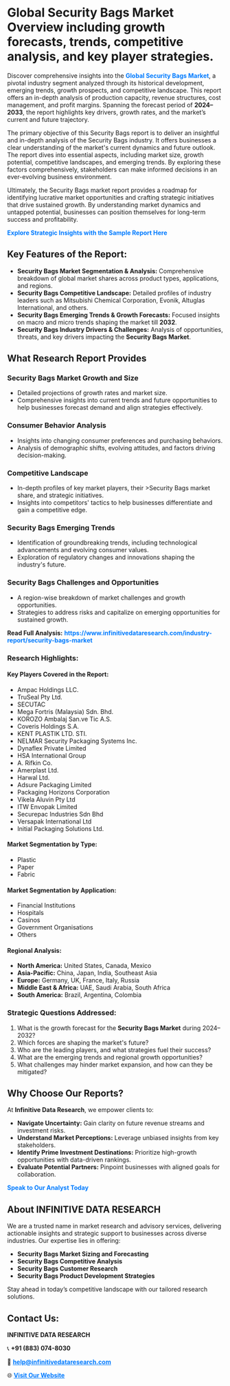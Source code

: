 <h1>Global Security Bags Market Overview including growth forecasts, trends, competitive analysis, and key player strategies.</h1>
<p>
Discover comprehensive insights into the 
<a href="https://www.infinitivedataresearch.com/industry-report/security-bags-market" rel="dofollow" style="color: #007BFF; text-decoration: none;"><strong>Global Security Bags Market</strong></a>, a pivotal industry segment analyzed through its historical development, emerging trends, growth prospects, and competitive landscape. This report offers an in-depth analysis of production capacity, revenue structures, cost management, and profit margins. Spanning the forecast period of <strong>2024–2033</strong>, the report highlights key drivers, growth rates, and the market’s current and future trajectory.
</p>
<p>
The primary objective of this Security Bags report is to deliver an insightful and in-depth analysis of the Security Bags industry. It offers businesses a clear understanding of the market's current dynamics and future outlook. The report dives into essential aspects, including market size, growth potential, competitive landscapes, and emerging trends. By exploring these factors comprehensively, stakeholders can make informed decisions in an ever-evolving business environment.
</p>
<p>
Ultimately, the Security Bags market report provides a roadmap for identifying lucrative market opportunities and crafting strategic initiatives that drive sustained growth. By understanding market dynamics and untapped potential, businesses can position themselves for long-term success and profitability.
</p>
<p>
<a href="https://www.infinitivedataresearch.com/request-sample/reportId=105945" style="color: #007BFF; text-decoration: none;"><strong>Explore Strategic Insights with the Sample Report Here</strong></a>
</p>

<h2>Key Features of the Report:</h2>
<ul>
<li><strong>Security Bags Market Segmentation & Analysis:</strong> Comprehensive breakdown of global market shares across product types, applications, and regions.</li>
<li><strong>Security Bags Competitive Landscape:</strong> Detailed profiles of industry leaders such as Mitsubishi Chemical Corporation, Evonik, Altuglas International, and others.</li>
<li><strong>Security Bags Emerging Trends & Growth Forecasts:</strong> Focused insights on macro and micro trends shaping the market till <strong>2032</strong>.</li>
<li><strong>Security Bags Industry Drivers & Challenges:</strong> Analysis of opportunities, threats, and key drivers impacting the <strong>Security Bags Market</strong>.</li>
</ul>

<h2>What Research Report Provides</h2>
<h3>Security Bags Market Growth and Size</h3>
<ul>
<li>Detailed projections of growth rates and market size.</li>
<li>Comprehensive insights into current trends and future opportunities to help businesses forecast demand and align strategies effectively.</li>
</ul>

<h3>Consumer Behavior Analysis</h3>
<ul>
<li>Insights into changing consumer preferences and purchasing behaviors.</li>
<li>Analysis of demographic shifts, evolving attitudes, and factors driving decision-making.</li>
</ul>

<h3>Competitive Landscape</h3>
<ul>
<li>In-depth profiles of key market players, their >Security Bags market share, and strategic initiatives.</li>
<li>Insights into competitors' tactics to help businesses differentiate and gain a competitive edge.</li>
</ul>

<h3>Security Bags Emerging Trends</h3>
<ul>
<li>Identification of groundbreaking trends, including technological advancements and evolving consumer values.</li>
<li>Exploration of regulatory changes and innovations shaping the industry's future.</li>
</ul>

<h3>Security Bags Challenges and Opportunities</h3>
<ul>
<li>A region-wise breakdown of market challenges and growth opportunities.</li>
<li>Strategies to address risks and capitalize on emerging opportunities for sustained growth.</li>
</ul>
<p><strong>Read Full Analysis:</strong> <a href="https://www.infinitivedataresearch.com/industry-report/security-bags-market" rel="dofollow" style="color: #007BFF; text-decoration: none;"><strong>https://www.infinitivedataresearch.com/industry-report/security-bags-market</strong></a></p>
<h3>Research Highlights:</h3>
<h4>Key Players Covered in the Report:</h4>
<ul><li>Ampac Holdings LLC.</li><li>TruSeal Pty Ltd.</li><li>SECUTAC</li><li>Mega Fortris (Malaysia) Sdn. Bhd.</li><li>KOROZO Ambalaj San.ve Tic A.S.</li><li>Coveris Holdings S.A.</li><li>KENT PLASTIK LTD. STI.</li><li>NELMAR Security Packaging Systems Inc.</li><li>Dynaflex Private Limited</li><li>HSA International Group</li><li>A. Rifkin Co.</li><li>Amerplast Ltd.</li><li>Harwal Ltd.</li><li>Adsure Packaging Limited</li><li>Packaging Horizons Corporation</li><li>Vikela Aluvin Pty Ltd</li><li>ITW Envopak Limited</li><li>Securepac Industries Sdn Bhd</li><li>Versapak International Ltd</li><li>Initial Packaging Solutions Ltd.</li></ul>
<h4>Market Segmentation by Type:</h4>
<ul><li>Plastic</li><li>Paper</li><li>Fabric</li></ul>
<h4>Market Segmentation by Application:</h4>
<ul><li>Financial Institutions</li><li>Hospitals</li><li>Casinos</li><li>Government Organisations</li><li>Others</li></ul>

<h4>Regional Analysis:</h4>
<ul>
<li><strong>North America:</strong> United States, Canada, Mexico</li>
<li><strong>Asia-Pacific:</strong> China, Japan, India, Southeast Asia</li>
<li><strong>Europe:</strong> Germany, UK, France, Italy, Russia</li>
<li><strong>Middle East & Africa:</strong> UAE, Saudi Arabia, South Africa</li>
<li><strong>South America:</strong> Brazil, Argentina, Colombia</li>
</ul>

<h3>Strategic Questions Addressed:</h3>
<ol>
<li>What is the growth forecast for the <strong>Security Bags Market</strong> during 2024–2032?</li>
<li>Which forces are shaping the market's future?</li>
<li>Who are the leading players, and what strategies fuel their success?</li>
<li>What are the emerging trends and regional growth opportunities?</li>
<li>What challenges may hinder market expansion, and how can they be mitigated?</li>
</ol>

<h2>Why Choose Our Reports?</h2>
<p>At <strong>Infinitive Data Research</strong>, we empower clients to:</p>
<ul>
<li><strong>Navigate Uncertainty:</strong> Gain clarity on future revenue streams and investment risks.</li>
<li><strong>Understand Market Perceptions:</strong> Leverage unbiased insights from key stakeholders.</li>
<li><strong>Identify Prime Investment Destinations:</strong> Prioritize high-growth opportunities with data-driven rankings.</li>
<li><strong>Evaluate Potential Partners:</strong> Pinpoint businesses with aligned goals for collaboration.</li>
</ul>
<p><a href="https://www.infinitivedataresearch.com/industry-report/security-bags-market" rel="dofollow" style="color: #007BFF; text-decoration: none;"><strong>Speak to Our Analyst Today</strong></a></p>

<h2>About INFINITIVE DATA RESEARCH</h2>
<p>We are a trusted name in market research and advisory services, delivering actionable insights and strategic support to businesses across diverse industries. Our expertise lies in offering:</p>
<ul>
<li><strong>Security Bags Market Sizing and Forecasting</strong></li>
<li><strong>Security Bags Competitive Analysis</strong></li>
<li><strong>Security Bags Customer Research</strong></li>
<li><strong>Security Bags Product Development Strategies</strong></li>
</ul>
<p>Stay ahead in today’s competitive landscape with our tailored research solutions.</p>

<h2>Contact Us:</h2>
<p><strong>INFINITIVE DATA RESEARCH</strong></p>
<p>📞 <strong>+91 (883) 074-8030</strong></p>
<p>📧 <strong><a href="mailto:help@infinitivedataresearch.com" style="color: #007BFF;">help@infinitivedataresearch.com</a></strong></p>
<p>🌐 <strong><a href="https://www.infinitivedataresearch.com" rel="dofollow" style="color: #007BFF;">Visit Our Website</a></strong></p>